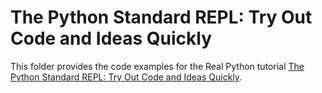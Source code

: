 # The Python Standard REPL: Try Out Code and Ideas Quickly

This folder provides the code examples for the Real Python tutorial [The Python Standard REPL: Try Out Code and Ideas Quickly](https://realpython.com/python-repl/).

